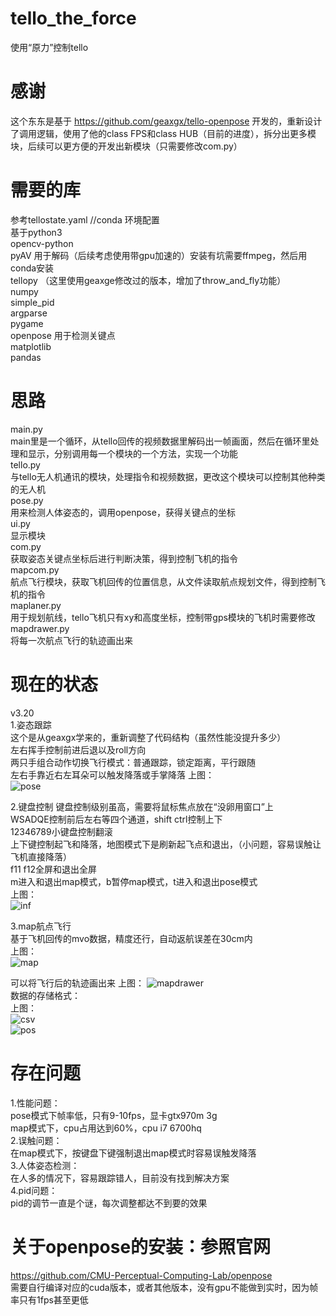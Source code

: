 # tello_the_force
使用“原力”控制tello
  
# 感谢
这个东东是基于 https://github.com/geaxgx/tello-openpose 开发的，重新设计了调用逻辑，使用了他的class FPS和class HUB（目前的进度），拆分出更多模块，后续可以更方便的开发出新模块（只需要修改com.py）
  
# 需要的库
参考tellostate.yaml      //conda 环境配置  
基于python3  
opencv-python  
pyAV    用于解码（后续考虑使用带gpu加速的）安装有坑需要ffmpeg，然后用conda安装  
tellopy  （这里使用geaxge修改过的版本，增加了throw_and_fly功能）  
numpy  
simple_pid  
argparse  
pygame  
openpose 用于检测关键点  
matplotlib  
pandas  
  
  
# 思路  
main.py  
    main里是一个循环，从tello回传的视频数据里解码出一帧画面，然后在循环里处理和显示，分别调用每一个模块的一个方法，实现一个功能  
tello.py  
    与tello无人机通讯的模块，处理指令和视频数据，更改这个模块可以控制其他种类的无人机  
pose.py  
    用来检测人体姿态的，调用openpose，获得关键点的坐标  
ui.py  
    显示模块  
com.py  
    获取姿态关键点坐标后进行判断决策，得到控制飞机的指令  
mapcom.py  
    航点飞行模块，获取飞机回传的位置信息，从文件读取航点规划文件，得到控制飞机的指令  
maplaner.py  
    用于规划航线，tello飞机只有xy和高度坐标，控制带gps模块的飞机时需要修改  
mapdrawer.py  
    将每一次航点飞行的轨迹画出来


  
# 现在的状态  
v3.20  
1.姿态跟踪  
这个是从geaxgx学来的，重新调整了代码结构（虽然性能没提升多少）  
    左右挥手控制前进后退以及roll方向  
    两只手组合动作切换飞行模式：普通跟踪，锁定距离，平行跟随  
    左右手靠近右左耳朵可以触发降落或手掌降落
上图：  
![pose](https://github.com/happyseayou/tello_the_force/tree/master/media/github/pose.png)   
  
2.键盘控制
键盘控制级别虽高，需要将鼠标焦点放在“没卵用窗口”上  
WSADQE控制前后左右等四个通道，shift ctrl控制上下  
12346789小键盘控制翻滚  
上下键控制起飞和降落，地图模式下是刷新起飞点和退出，（小问题，容易误触让飞机直接降落）  
f11 f12全屏和退出全屏  
m进入和退出map模式，b暂停map模式，t进入和退出pose模式  
上图：  
![inf](https://github.com/happyseayou/tello_the_force/tree/master/media/github/inf.png)  
  
3.map航点飞行  
基于飞机回传的mvo数据，精度还行，自动返航误差在30cm内  
上图：  
![map](https://github.com/happyseayou/tello_the_force/tree/master/media/github/map.png)  
  
可以将飞行后的轨迹画出来
上图：
![mapdrawer](https://github.com/happyseayou/tello_the_force/tree/master/media/github/mapdrawer.png)  
数据的存储格式：  
上图：  
![csv](https://github.com/happyseayou/tello_the_force/tree/master/media/github/csv.png)  
![pos](https://github.com/happyseayou/tello_the_force/tree/master/media/github/pos.png)  
  
  

# 存在问题  
1.性能问题：  
    pose模式下帧率低，只有9-10fps，显卡gtx970m 3g  
    map模式下，cpu占用达到60%，cpu i7 6700hq  
2.误触问题：  
    在map模式下，按键盘下键强制退出map模式时容易误触发降落  
3.人体姿态检测：  
    在人多的情况下，容易跟踪错人，目前没有找到解决方案  
4.pid问题：  
    pid的调节一直是个谜，每次调整都达不到要的效果  
  
  
  
  
# 关于openpose的安装：参照官网
https://github.com/CMU-Perceptual-Computing-Lab/openpose  
需要自行编译对应的cuda版本，或者其他版本，没有gpu不能做到实时，因为帧率只有1fps甚至更低
